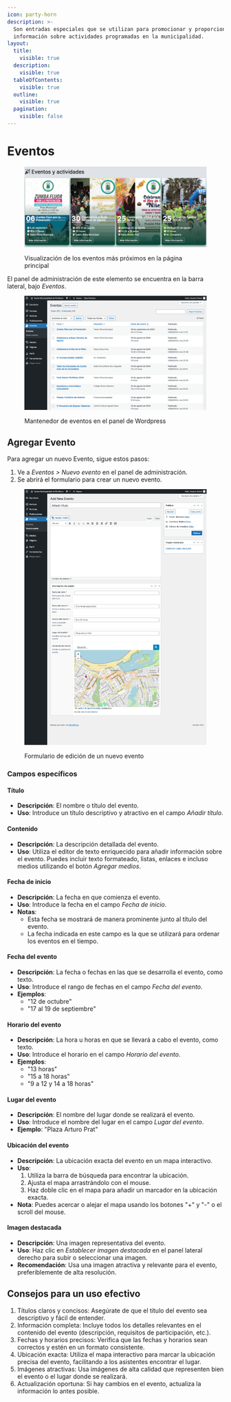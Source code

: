 ```yaml
---
icon: party-horn
description: >-
  Son entradas especiales que se utilizan para promocionar y proporcionar
  información sobre actividades programadas en la municipalidad.
layout:
  title:
    visible: true
  description:
    visible: true
  tableOfContents:
    visible: true
  outline:
    visible: true
  pagination:
    visible: false
---
```


# Eventos

<figure><img src="../.gitbook/assets/EventosSitio.png" alt=""><figcaption><p>Visualización de los eventos más próximos en la página principal</p></figcaption></figure>

El panel de administración de este elemento se encuentra en la barra lateral, bajo _Eventos_.

<figure><img src="../.gitbook/assets/ListaMantenedorEventos.png" alt=""><figcaption><p>Mantenedor de eventos en el panel de Wordpress</p></figcaption></figure>

## Agregar Evento

Para agregar un nuevo Evento, sigue estos pasos:

1. Ve a _Eventos > Nuevo evento_ en el panel de administración.
2. Se abrirá el formulario para crear un nuevo evento.

<figure><img src="../.gitbook/assets/VistaFormularioEvento.png" alt=""><figcaption><p>Formulario de edición de un nuevo evento</p></figcaption></figure>

### Campos específicos

#### Título

* **Descripción**: El nombre o título del evento.
* **Uso**: Introduce un título descriptivo y atractivo en el campo _Añadir título_.

#### Contenido

* **Descripción**: La descripción detallada del evento.
* **Uso**: Utiliza el editor de texto enriquecido para añadir información sobre el evento. Puedes incluir texto formateado, listas, enlaces e incluso medios utilizando el botón _Agregar medios_.

#### Fecha de inicio

* **Descripción**: La fecha en que comienza el evento.
* **Uso**: Introduce la fecha en el campo _Fecha de inicio_.
* **Notas**:
  * Esta fecha se mostrará de manera prominente junto al título del evento.
  * La fecha indicada en este campo es la que se utilizará para ordenar los eventos en el tiempo.

#### Fecha del evento

* **Descripción**: La fecha o fechas en las que se desarrolla el evento, como texto.
* **Uso**: Introduce el rango de fechas en el campo _Fecha del evento_.
* **Ejemplos**:
  * "12 de octubre"
  * "17 al 19 de septiembre"

#### Horario del evento

* **Descripción**: La hora u horas en que se llevará a cabo el evento, como texto.
* **Uso**: Introduce el horario en el campo _Horario del evento_.
* **Ejemplos**:
  * "13 horas"
  * "15 a 18 horas"
  * "9 a 12 y 14 a 18 horas"

#### Lugar del evento

* **Descripción**: El nombre del lugar donde se realizará el evento.
* **Uso**: Introduce el nombre del lugar en el campo _Lugar del evento_.
* **Ejemplo**: "Plaza Arturo Prat"

#### Ubicación del evento

* **Descripción**: La ubicación exacta del evento en un mapa interactivo.
* **Uso**:
  1. Utiliza la barra de búsqueda para encontrar la ubicación.
  2. Ajusta el mapa arrastrándolo con el mouse.
  3. Haz doble clic en el mapa para añadir un marcador en la ubicación exacta.
* **Nota**: Puedes acercar o alejar el mapa usando los botones "+" y "-" o el scroll del mouse.

#### Imagen destacada

* **Descripción**: Una imagen representativa del evento.
* **Uso**: Haz clic en _Establecer imagen destacada_ en el panel lateral derecho para subir o seleccionar una imagen.
* **Recomendación**: Usa una imagen atractiva y relevante para el evento, preferiblemente de alta resolución.

## Consejos para un uso efectivo

1. Títulos claros y concisos: Asegúrate de que el título del evento sea descriptivo y fácil de entender.
2. Información completa: Incluye todos los detalles relevantes en el contenido del evento (descripción, requisitos de participación, etc.).
3. Fechas y horarios precisos: Verifica que las fechas y horarios sean correctos y estén en un formato consistente.
4. Ubicación exacta: Utiliza el mapa interactivo para marcar la ubicación precisa del evento, facilitando a los asistentes encontrar el lugar.
5. Imágenes atractivas: Usa imágenes de alta calidad que representen bien el evento o el lugar donde se realizará.
6. Actualización oportuna: Si hay cambios en el evento, actualiza la información lo antes posible.
